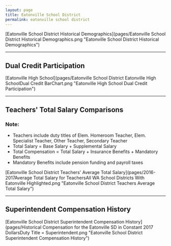 ```yaml
---
layout: page
title: Eatonville School District
permalink: eatonville school district
---
```



[Eatonville School District Historical Demographics](pages/Eatonville School District Historical Demographics.png "Eatonville School District Historical Demographics")

___

## Dual Credit Participation

[Eatonville High School](pages/Eatonville School District Eatonville High SchoolDual Credit BarChart.png "Eatonville High School Dual Credit Participation")


___

## Teachers' Total Salary Comparisons
### Note:
- Teachers include duty titles of Elem. Homeroom Teacher, Elem. Specialist Teacher, Other Teacher, Secondary Teacher
- Total Salary = Base Salary + Supplemental Salary
- Total Compensation = Total Salary + Insurance Benefits + Mandatory Benefits
- Mandatory Benefits include pension funding and payroll taxes

[Eatonville School District Teachers' Average Total Salary](pages/2016-2017Average Total Salary for TeachersAll WA School Districts With Eatonville Highlighted.png "Eatonville School District Teachers Average Total Salary")


___

## Superintendent Compensation History

[Eatonville School District Superintendent Compensation History](pages/Historical Compensation for the Eatonville SD in Constant 2017 DollarsDuty Title = Superintendent.png "Eatonville School District Superintendent Compensation History")

